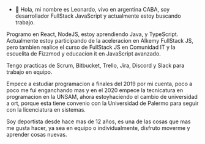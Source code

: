 - 👋 Hola, mi nombre es Leonardo, vivo en argentina CABA, soy desarrollador FullStack JavaScript y actualmente estoy buscando trabajo.

Programo en React, NodeJS, estoy aprendiendo Java, y TypeScript.
Actualmente estoy participando de la aceleracion en Alkemy FullStack JS, pero tambien realice el curso de FullStack JS en Comunidad IT y la escuelita 
de Fizzmod y educacion it en JavaScript avanzado.

Tengo practicas de Scrum, Bitbucket, Trello, Jira, Discord y Slack para trabajo en equipo.

Empece a estudiar programacion a finales del 2019 por mi cuenta, poco a poco me fui enganchando mas y en el 2020 empece la tecnicatura en programacion en la UNSAM, ahora estoyhaciendo el cambio de universidad a ort, porque esta tiene convenio con la Universidad de Palermo para seguir con la licenciatura en sistemas.

Soy deportista desde hace mas de 12 años, es una de las cosas que mas me gusta hacer, ya sea en equipo o individualmente, disfruto moverme y aprender cosas nuevas.





